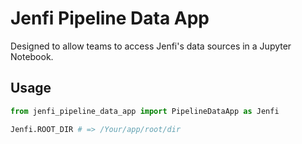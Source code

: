 # Jenfi Pipeline Data App

Designed to allow teams to access Jenfi's data sources in a Jupyter Notebook.

## Usage

```python
from jenfi_pipeline_data_app import PipelineDataApp as Jenfi

Jenfi.ROOT_DIR # => /Your/app/root/dir
```
